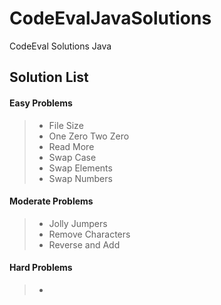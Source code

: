 # CodeEvalJavaSolutions
CodeEval Solutions Java

Solution List
-------------
#### Easy Problems

> - File Size
> - One Zero Two Zero
> - Read More
> - Swap Case
> - Swap Elements
> - Swap Numbers

#### Moderate Problems

> - Jolly Jumpers
> - Remove Characters
> - Reverse and Add

#### Hard Problems

> - 



